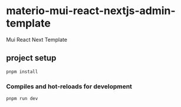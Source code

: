 # materio-mui-react-nextjs-admin-template
Mui React Next Template
## project setup
`pnpm install`
### Compiles and hot-reloads for development
`pnpm run dev`

